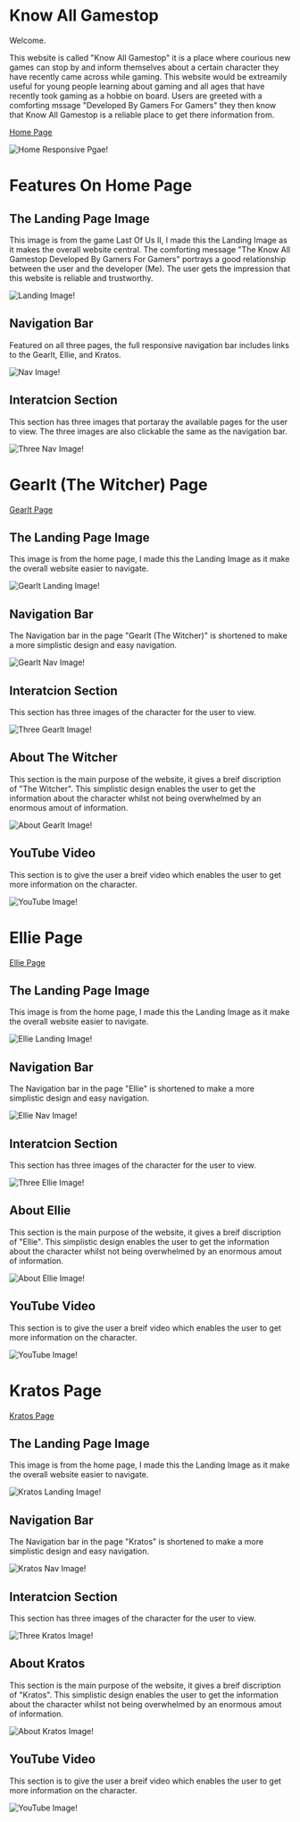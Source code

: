 # Know All Gamestop

Welcome.

This website is called "Know All Gamestop" it is a place where courious new games can stop by and inform themselves about a certain character they have recently came across while gaming. This website would be extreamily useful for young people learning about gaming and all ages that have recently took gaming as a hobbie on board. Users are greeted with a comforting mssage "Developed By Gamers For Gamers" they then know that Know All Gamestop is a reliable place to get there information from.


[Home Page](https://seangrant18.github.io/Website/)


![Home Responsive Pgae!](/images/ResponsiveHome.PNG "Home Responsive Image")

# Features On Home Page

## The Landing Page Image

This image is from the game Last Of Us II, I made this the Landing Image as it makes the overall website central. The comforting message "The Know All Gamestop Developed By Gamers For Gamers" portrays a good relationship between the user and the developer (Me). The user gets the impression that this website is reliable and trustworthy.

![Landing Image!](/images/Landingimage.PNG "Landing Image")

## Navigation Bar

Featured on all three pages, the full responsive navigation bar includes links to the Gearlt, Ellie, and Kratos.

![Nav Image!](/images/nav.PNG "Nav Image")

## Interatcion Section

This section has three images that portaray the available pages for the user to view. The three images are also clickable the same as the navigation bar.

![Three Nav Image!](/images/threeimg.PNG "Three Nav Image")

# Gearlt (The Witcher) Page

[Gearlt Page](https://seangrant18.github.io/Website/Know-all-gamestop-geralt.html)

## The Landing Page Image

This image is from the home page, I made this the Landing Image as it make the overall website easier to navigate.

![Gearlt Landing Image!](/images/GearltLanding.PNG "Gearlt Landing Image")

## Navigation Bar

The Navigation bar in the page "Gearlt (The Witcher)" is shortened to make a more simplistic design and easy navigation.

![Gearlt Nav Image!](/images/gearltnav.PNG "Gearlt Nav Image")

## Interatcion Section

This section has three images of the character for the user to view.

![Three Gearlt Image!](/images/threegearlt.PNG "Three Gearlt Image")

## About The Witcher

This section is the main purpose of the website, it gives a breif discription of "The Witcher". This simplistic design enables the user to get the information about the character whilst not being overwhelmed by an enormous amout of information.

![About Gearlt Image!](/images/aboutgearlt.PNG "About Gearlt Image")

## YouTube Video

This section is to give the user a breif video which enables the user to get more information on the character.

![YouTube Image!](/images/ytgearlt.PNG "YouTube Image")

# Ellie Page

[Ellie Page](https://seangrant18.github.io/Website/Know-all-gamestop-ellie.html)

## The Landing Page Image

This image is from the home page, I made this the Landing Image as it make the overall website easier to navigate.

![Ellie Landing Image!](/images/Ellielanding.PNG "Ellie Landing Image")

## Navigation Bar

The Navigation bar in the page "Ellie" is shortened to make a more simplistic design and easy navigation.

![Ellie Nav Image!](/images/Ellienav.PNG "Ellie Nav Image")

## Interatcion Section

This section has three images of the character for the user to view.

![Three Ellie Image!](/images/threeellie.PNG "Three Ellie Image")

## About Ellie

This section is the main purpose of the website, it gives a breif discription of "Ellie". This simplistic design enables the user to get the information about the character whilst not being overwhelmed by an enormous amout of information.

![About Ellie Image!](/images/aboutellie.PNG "About Ellie Image")

## YouTube Video

This section is to give the user a breif video which enables the user to get more information on the character.

![YouTube Image!](/images/ytellie.PNG "YouTube Image")

# Kratos Page

[Kratos Page](https://seangrant18.github.io/Website/Know-all-gamestop-kratos.html)

## The Landing Page Image

This image is from the home page, I made this the Landing Image as it make the overall website easier to navigate.

![Kratos Landing Image!](/images/kratoslanding.PNG "Kratos Landing Image")

## Navigation Bar

The Navigation bar in the page "Kratos" is shortened to make a more simplistic design and easy navigation.

![Kratos Nav Image!](/images/kratosnav.PNG "Kratos Nav Image")

## Interatcion Section

This section has three images of the character for the user to view.

![Three Kratos Image!](/images/threekratos.PNG "Three Kratos Image")

## About Kratos

This section is the main purpose of the website, it gives a breif discription of "Kratos". This simplistic design enables the user to get the information about the character whilst not being overwhelmed by an enormous amout of information.

![About Kratos Image!](/images/aboutkratos.PNG "About Kratos Image")

## YouTube Video

This section is to give the user a breif video which enables the user to get more information on the character.

![YouTube Image!](/images/ytkratos.PNG "YouTube Image")